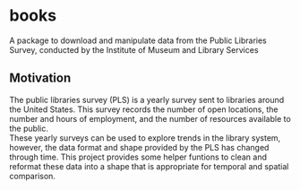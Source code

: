 # books
A package to download and manipulate data from the Public Libraries Survey, conducted by the Institute of Museum and Library Services

## Motivation

The public libraries survey (PLS) is a yearly survey sent to libraries around the United States. This survey records the number of open locations, the number and hours of employment, and the number of resources available to the public.  
These yearly surveys can be used to explore trends in the library system, however, the data format and shape provided by the PLS has changed through time. This project provides some helper funtions to clean and reformat these data into a shape that is appropriate for temporal and spatial comparison.
